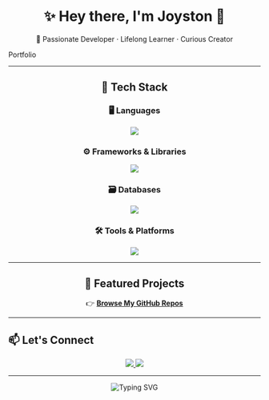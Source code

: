<h1 align="center">✨ Hey there, I'm Joyston 👋</h1>
<p align="center">🚀 Passionate Developer · Lifelong Learner · Curious Creator</p>
<a href="https://noviceprogrammer210.github.io/Portfolio/" style="text-align:center;text-decoration:none;">Portfolio</p>

---

## 🧰 Tech Stack

### 🖥️ Languages
<p align="center">
  <img src="https://skillicons.dev/icons?i=python,java,c,cs,php,js" />
</p>

### ⚙️ Frameworks & Libraries
<p align="center">
  <img src="https://skillicons.dev/icons?i=react,nodejs" />
</p>

### 🗃️ Databases
<p align="center">
  <img src="https://skillicons.dev/icons?i=mysql" />
</p>

### 🛠️ Tools & Platforms
<p align="center">
  <img src="https://skillicons.dev/icons?i=git,github,vscode,linux" />
</p>

---

## 📂 Featured Projects

<p align="center">
  👉 <a href="https://github.com/NoviceProgrammer210?tab=repositories" target="_blank"><strong>Browse My GitHub Repos</strong></a>
</p>

---

## 📫 Let's Connect

<p align="center">
  <a href="mailto:thanushpais2021@gmail.com" target="_blank">
    <img src="https://img.shields.io/badge/Email-EA4335?style=for-the-badge&logo=gmail&logoColor=white" />
  </a>
  <a href="https://www.linkedin.com/in/joyston-thanush-pais/" target="_blank">
    <img src="https://img.shields.io/badge/LinkedIn-0A66C2?style=for-the-badge&logo=linkedin&logoColor=white" />
  </a>
</p>

---

<p align="center">
  <img src="https://readme-typing-svg.herokuapp.com?font=Fira+Code&duration=3000&pause=1000&center=true&vCenter=true&width=435&lines=Thanks+for+visiting!+👋;Keep+Building+and+Exploring+💡;" alt="Typing SVG" />
</p>
